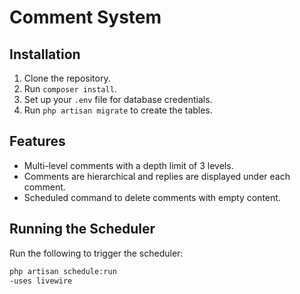 # Comment System

## Installation
1. Clone the repository.
2. Run `composer install`.
3. Set up your `.env` file for database credentials.
4. Run `php artisan migrate` to create the tables.

## Features
- Multi-level comments with a depth limit of 3 levels.
- Comments are hierarchical and replies are displayed under each comment.
- Scheduled command to delete comments with empty content.

## Running the Scheduler
Run the following to trigger the scheduler:
```bash
php artisan schedule:run
-uses livewire
